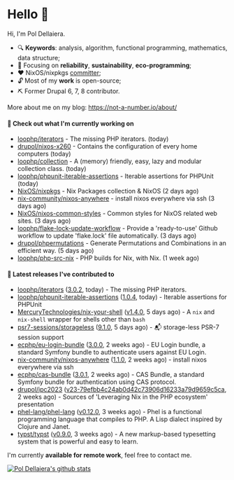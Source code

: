 # Hello 👋

Hi, I'm Pol Dellaiera.

- 🔍 **Keywords**: analysis, algorithm, functional programming, mathematics, data structure;
- 🎯 Focusing on **reliability**, **sustainability**, **eco-programming**;
- ❤️ NixOS/nixpkgs [committer](https://github.com/orgs/NixOS/teams/nixpkgs-committers?query=drupol);
- 🔓 Most of my **work** is open-source;
- ⛏️ Former Drupal 6, 7, 8 contributor.

More about me on my blog: https://not-a-number.io/about/

#### 👷 Check out what I'm currently working on

- [loophp/iterators](https://github.com/loophp/iterators) - The missing PHP iterators. (today)
- [drupol/nixos-x260](https://github.com/drupol/nixos-x260) - Contains the configuration of every home computers (today)
- [loophp/collection](https://github.com/loophp/collection) - A (memory) friendly, easy, lazy and modular collection class. (today)
- [loophp/phpunit-iterable-assertions](https://github.com/loophp/phpunit-iterable-assertions) - Iterable assertions for PHPUnit (today)
- [NixOS/nixpkgs](https://github.com/NixOS/nixpkgs) - Nix Packages collection &amp; NixOS (2 days ago)
- [nix-community/nixos-anywhere](https://github.com/nix-community/nixos-anywhere) - install nixos everywhere via ssh (3 days ago)
- [NixOS/nixos-common-styles](https://github.com/NixOS/nixos-common-styles) - Common styles for NixOS related web sites. (3 days ago)
- [loophp/flake-lock-update-workflow](https://github.com/loophp/flake-lock-update-workflow) - Provide a &#39;ready-to-use&#39; Github workflow to update &#39;flake.lock&#39; file automatically. (3 days ago)
- [drupol/phpermutations](https://github.com/drupol/phpermutations) - Generate Permutations and Combinations in an efficient way. (5 days ago)
- [loophp/php-src-nix](https://github.com/loophp/php-src-nix) - PHP builds for Nix, with Nix. (1 week ago)

#### 🔭 Latest releases I've contributed to

- [loophp/iterators](https://github.com/loophp/iterators) ([3.0.2](https://github.com/loophp/iterators/releases/tag/3.0.2), today) - The missing PHP iterators.
- [loophp/phpunit-iterable-assertions](https://github.com/loophp/phpunit-iterable-assertions) ([1.0.4](https://github.com/loophp/phpunit-iterable-assertions/releases/tag/1.0.4), today) - Iterable assertions for PHPUnit
- [MercuryTechnologies/nix-your-shell](https://github.com/MercuryTechnologies/nix-your-shell) ([v1.4.0](https://github.com/MercuryTechnologies/nix-your-shell/releases/tag/v1.4.0), 5 days ago) - A `nix` and `nix-shell` wrapper for shells other than `bash`
- [psr7-sessions/storageless](https://github.com/psr7-sessions/storageless) ([9.1.0](https://github.com/psr7-sessions/storageless/releases/tag/9.1.0), 5 days ago) - :mailbox_with_mail: storage-less PSR-7 session support
- [ecphp/eu-login-bundle](https://github.com/ecphp/eu-login-bundle) ([3.0.0](https://github.com/ecphp/eu-login-bundle/releases/tag/3.0.0), 2 weeks ago) - EU Login bundle, a standard Symfony bundle to authenticate users against EU Login.
- [nix-community/nixos-anywhere](https://github.com/nix-community/nixos-anywhere) ([1.1.0](https://github.com/nix-community/nixos-anywhere/releases/tag/1.1.0), 2 weeks ago) - install nixos everywhere via ssh
- [ecphp/cas-bundle](https://github.com/ecphp/cas-bundle) ([3.0.1](https://github.com/ecphp/cas-bundle/releases/tag/3.0.1), 2 weeks ago) - CAS Bundle, a standard Symfony bundle for authentication using CAS protocol.
- [drupol/ipc2023](https://github.com/drupol/ipc2023) ([v23-79efbb4c24ab0d42c73906d16233a79d9659c5ca](https://github.com/drupol/ipc2023/releases/tag/v23-79efbb4c24ab0d42c73906d16233a79d9659c5ca), 2 weeks ago) - Sources of &#39;Leveraging Nix in the PHP ecosystem&#39; presentation
- [phel-lang/phel-lang](https://github.com/phel-lang/phel-lang) ([v0.12.0](https://github.com/phel-lang/phel-lang/releases/tag/v0.12.0), 3 weeks ago) - Phel is a functional programming language that compiles to PHP. A Lisp dialect inspired by Clojure and Janet.
- [typst/typst](https://github.com/typst/typst) ([v0.9.0](https://github.com/typst/typst/releases/tag/v0.9.0), 3 weeks ago) - A new markup-based typesetting system that is powerful and easy to learn.

I'm currently **available for remote work**, feel free to contact me.

[![Pol Dellaiera's github stats](https://github-readme-stats.vercel.app/api?username=drupol&count_private=true&show_icons=true)](https://github.com/drupol)
